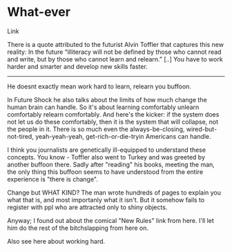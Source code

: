 # What-ever

Link

There is a quote attributed to the futurist Alvin Toffler that captures 
this new reality: In the future “illiteracy will not be defined by those
 who cannot read and write, but by those who cannot learn and relearn.” [..] You have to work harder and smarter and develop new skills faster.

---

He doesnt exactly mean work hard to learn, relearn you buffoon.

In Future Shock he also talks about the limits of how much change the human brain can handle. So it's about learning comfortably unlearn comfortably relearn comfortably. And here's the kicker: if the system  does not let us do these comfortably, then it is the system that will collapse, not the people in it. There is so much even the always-be-closing, wired-but-not-tired, yeah-yeah-yeah, get-rich-or-die-tryin Americans  can handle. 

I think you journalists are genetically ill-equipped to understand these concepts. You know - Toffler also went to Turkey and was  greeted by another buffoon there. Sadly after "reading" his books,  meeting the man, the only thing this buffoon seems to have understood from the entire experience is "there is change".

Change but WHAT KIND? The man wrote hundreds of pages to explain you what that is, and most importanly what it isn't. But it somehow fails to register with ppl who are attracted only to shiny objects. 

Anyway; I found out about the comical "New Rules" link from here. I'll let him do the rest of the bitchslapping from here on. 

Also see here about working hard.











